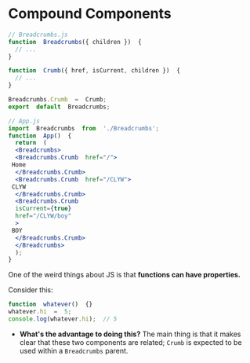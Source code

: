 # Compound Components
```jsx
// Breadcrumbs.js
function  Breadcrumbs({ children })  {
  // ...
}

function  Crumb({ href, isCurrent, children })  {
  // ...
}

Breadcrumbs.Crumb  =  Crumb;
export  default  Breadcrumbs;

// App.js
import  Breadcrumbs  from  './Breadcrumbs';
function  App()  {
  return  (
  <Breadcrumbs>
  <Breadcrumbs.Crumb  href="/">
 Home
  </Breadcrumbs.Crumb>
  <Breadcrumbs.Crumb  href="/CLYW">
 CLYW
  </Breadcrumbs.Crumb>
  <Breadcrumbs.Crumb
  isCurrent={true}
  href="/CLYW/boy"
  >
 BOY
  </Breadcrumbs.Crumb>
  </Breadcrumbs>
  );
}
```
One of the weird things about JS is that  **functions can have properties.**

Consider this:
```js
function  whatever()  {}
whatever.hi  =  5;
console.log(whatever.hi);  // 5
```

- **What's the advantage to doing this?**  The main thing is that it makes clear that these two components are related;  `Crumb`  is expected to be used within a  `Breadcrumbs`  parent.